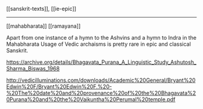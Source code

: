 [[sanskrit-texts]], [[ie-epic]]

---

[[mahabharata]]
[[ramayana]]

Apart from one instance of a hymn to the Ashvins and a hymn to Indra in the Mahabharata Usage of Vedic archaisms is pretty rare in epic and classical Sanskrit.

https://archive.org/details/Bhagavata_Purana_A_Linguistic_Study_Ashutosh_Sharma_Biswas_1968


http://vedicilluminations.com/downloads/Academic%20General/Bryant%20Edwin%20F/Bryant%20Edwin%20F.%20-%20The%20date%20and%20provenance%20of%20the%20Bhagavata%20Purana%20and%20the%20Vaikuntha%20Perumal%20temple.pdf
